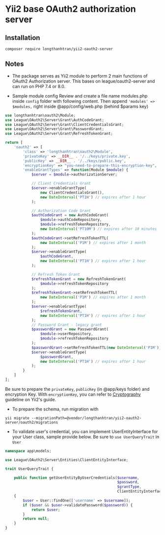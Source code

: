 # Yii2 base OAuth2 authorization server

## Installation

```shell
composer require longthanhtran/yii2-oauth2-server
```

## Notes

* The package serves as Yii2 module to perform 2 main functions of OAuth2 Authorization server. This bases on league/oauth2-server and can run on PHP 7.4 or 8.0.

* Sample module config
Review and create a file name modules.php inside `config` folder with following content. Then append `'modules' => $modules,` right inside @app/config/web.php (behind $params key)

```php
use longthanhtran\oauth2\Module;
use League\OAuth2\Server\Grant\AuthCodeGrant;
use League\OAuth2\Server\Grant\ClientCredentialsGrant;
use League\OAuth2\Server\Grant\PasswordGrant;
use League\OAuth2\Server\Grant\RefreshTokenGrant;

return [
    'oauth2' => [
        'class' => 'longthanhtran\oauth2\Module',
        'privateKey' => __DIR__ . '/../keys/private.key',
        'publicKey' => __DIR__ . '/../keys/public.key',
        'encryptionKey' => "you-need-to-prepare-this-encryption-key",
        'enableGrantTypes' => function(Module $module) {
            $server = $module->authorizationServer;

            // Client Credentials Grant
            $server->enableGrantType(
                new ClientCredentialsGrant(),
                new DateInterval('PT1H') // expires after 1 hour
            );

            // Authorization Code Grant
            $authCodeGrant = new AuthCodeGrant(
                $module->authCodeRepository,
                $module->refreshTokenRepository,
                new DateInterval('PT10M') // expires after 10 minutes
            );
            $authCodeGrant->setRefreshTokenTTL(
                new DateInterval('P1M') // expires after 1 month
            );
            $server->enableGrantType(
                $authCodeGrant,
                new DateInterval('PT1H') // expires after 1 hour
            );

            // Refresh Token Grant
            $refreshTokenGrant = new RefreshTokenGrant(
                $module->refreshTokenRepository
            );
            $refreshTokenGrant->setRefreshTokenTTL(
                new DateInterval('P1M') // expires after 1 month
            );
            $server->enableGrantType(
                $refreshTokenGrant,
                new DateInterval('PT1H') // expires after 1 hour
            );
            // Password Grant - legacy grant
            $passwordGrant = new PasswordGrant(
                $module->userRepository,
                $module->refreshTokenRepository
            );
            $passwordGrant->setRefreshTokenTTL(new DateInterval('P1M'));
            $server->enableGrantType(
                $passwordGrant,
                new DateInterval('PT1H') // expires after 1 hour
            );
        }
    ]
];
```

Be sure to prepare the `privateKey`, `publicKey` (in @app/keys folder) and encryption Key. With `encryptionKey`, you can refer to [Cryptography](https://www.yiiframework.com/doc/guide/2.0/en/security-cryptography) guideline on Yii2's guide.

* To prepare the schema, run migration with
```shell
yii migrate --migrationPath=@vendor/longthanhtran/yii2-oauth2-server/oauth2/migrations
```

* To validate user's credential, you can implement UserEntityInterface for your User class, sample provide below. Be sure to `use UserQueryTrait` in `User`

```php
namespace app\models;

use League\OAuth2\Server\Entities\ClientEntityInterface;

trait UserQueryTrait {

    public function getUserEntityByUserCredentials($username,
                                                   $password,
                                                   $grantType,
                                                   ClientEntityInterface $clientEntity)
    {
        $user = User::findOne(['username' => $username]);
        if ($user && $user->validatePassword($password)) {
            return $user;
        }
        return null;
    }
}
```